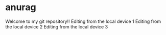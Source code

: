 # anurag
Welcome to my git repository!!
Editing from the local device 1
Editing from the local device 2
Editing from the local device 3
